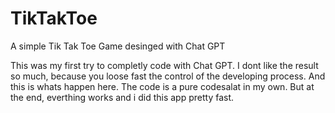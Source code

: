 # TikTakToe
A simple Tik Tak Toe Game desinged with Chat GPT

This was my first try to completly code with Chat GPT. I dont like the result so much, because you loose fast the control of the developing process.
And this is whats happen here. The code is a pure codesalat in my own. 
But at the end, everthing works and i did this app pretty fast.
